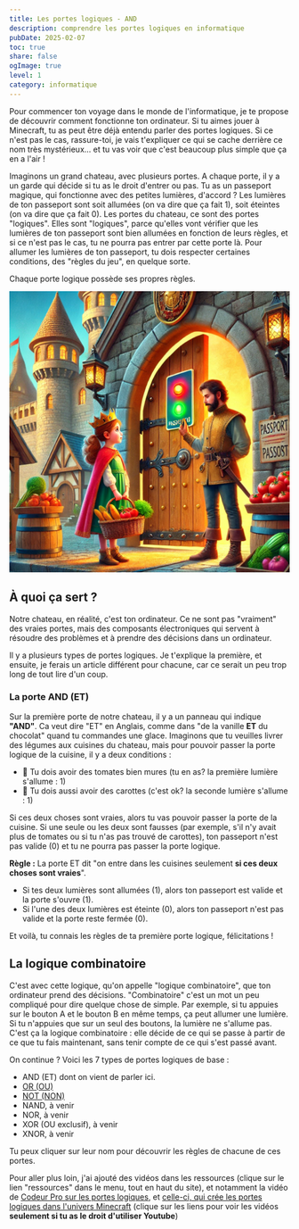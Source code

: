 ```yaml
---
title: Les portes logiques - AND
description: comprendre les portes logiques en informatique
pubDate: 2025-02-07
toc: true
share: false
ogImage: true
level: 1
category: informatique
---
```


Pour commencer ton voyage dans le monde de l'informatique, je te propose de découvrir comment fonctionne ton ordinateur. Si tu aimes jouer à Minecraft, tu as peut être déjà entendu parler des portes logiques. Si ce n'est pas le cas, rassure-toi, je vais t'expliquer ce qui se cache derrière ce nom très mystérieux... et tu vas voir que c'est beaucoup plus simple que ça en a l'air !

Imaginons un grand chateau, avec plusieurs portes. A chaque porte, il y a un garde qui décide si tu as le droit d'entrer ou pas. Tu as un passeport magique, qui fonctionne avec des petites lumières, d'accord ? Les lumières de ton passeport sont soit allumées (on va dire que ça fait 1), soit éteintes (on va dire que ça fait 0). Les portes du chateau, ce sont des portes "logiques". Elles sont "logiques", parce qu'elles vont vérifier que les lumières de ton passeport sont bien allumées en fonction de leurs règles, et si ce n'est pas le cas, tu ne pourra pas entrer par cette porte là. Pour allumer les lumières de ton passeport, tu dois respecter certaines conditions, des "règles du jeu", en quelque sorte.

Chaque porte logique possède ses propres règles.

![](../../assets/porte-logique-and/chateau.webp)

## À quoi ça sert ?

Notre chateau, en réalité, c'est ton ordinateur. Ce ne sont pas "vraiment" des vraies portes, mais des composants électroniques qui servent à résoudre des problèmes et à prendre des décisions dans un ordinateur.

Il y a plusieurs types de portes logiques. Je t'explique la première, et ensuite, je ferais un article différent pour chacune, car ce serait un peu trop long de tout lire d'un coup.

### La porte AND (ET)

Sur la première porte de notre chateau, il y a un panneau qui indique **"AND"**. Ca veut dire "ET" en Anglais, comme dans "de la vanille **ET** du chocolat" quand tu commandes une glace. Imaginons que tu veuilles livrer des légumes aux cuisines du chateau, mais pour pouvoir passer la porte logique de la cuisine, il y a deux conditions :

- 🍅 Tu dois avoir des tomates bien mures (tu en as? la première lumière s'allume : 1)
- 🥕 Tu dois aussi avoir des carottes (c'est ok? la seconde lumière s'allume : 1)

Si ces deux choses sont vraies, alors tu vas pouvoir passer la porte de la cuisine.
Si une seule ou les deux sont fausses (par exemple, s'il n'y avait plus de tomates ou si tu n'as pas trouvé de carottes), ton passeport n'est pas valide (0) et tu ne pourra pas passer la porte logique.

**Règle :** La porte ET dit "on entre dans les cuisines seulement **si ces deux choses sont vraies**".

- Si tes deux lumières sont allumées (1), alors ton passeport est valide et la porte s'ouvre (1).
- Si l'une des deux lumières est éteinte (0), alors ton passeport n'est pas valide et la porte reste fermée (0).

Et voilà, tu connais les règles de ta première porte logique, félicitations !

## La logique combinatoire

C'est avec cette logique, qu'on appelle "logique combinatoire", que ton ordinateur prend des décisions. "Combinatoire" c'est un mot un peu compliqué pour dire quelque chose de simple. Par exemple, si tu appuies sur le bouton A et le bouton B en même temps, ça peut allumer une lumière. Si tu n'appuies que sur un seul des boutons, la lumière ne s'allume pas. C'est ça la logique combinatoire : elle décide de ce qui se passe à partir de ce que tu fais maintenant, sans tenir compte de ce qui s'est passé avant. 

On continue ? Voici les 7 types de portes logiques de base :
- AND (ET) dont on vient de parler ici.
- [OR (OU)](/lemon-squeezy/parcours/porte-logique-or)
- [NOT (NON)](/lemon-squeezy/parcours/porte-logique-not)
- NAND, à venir
- NOR, à venir
- XOR (OU exclusif), à venir
- XNOR, à venir

Tu peux cliquer sur leur nom pour découvrir les règles de chacune de ces portes.

Pour aller plus loin, j'ai ajouté des vidéos dans les ressources (clique sur le lien "ressources" dans le menu, tout en haut du site), et notamment la vidéo de [Codeur Pro sur les portes logiques](https://www.youtube.com/watch?v=iTH39L2d7bg&list=PLLBWkn1N0gl7Bl20PnPx0unIsogGAb9TG&index=5), et [celle-ci, qui crée les portes logiques dans l'univers Minecraft](https://www.youtube.com/watch?v=Hr-RAeyppt0) (clique sur les liens pour voir les vidéos **seulement si tu as le droit d'utiliser Youtube**)